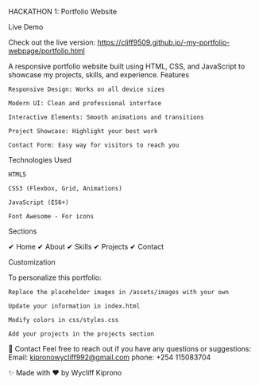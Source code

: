  HACKATHON 1: Portfolio Website

 Live Demo

Check out the live version: https://cliff9509.github.io/-my-portfolio-webpage/portfolio.html

A responsive portfolio website built using HTML, CSS, and JavaScript to showcase my projects, skills, and experience.
Features

    Responsive Design: Works on all device sizes

    Modern UI: Clean and professional interface

    Interactive Elements: Smooth animations and transitions

    Project Showcase: Highlight your best work

    Contact Form: Easy way for visitors to reach you

Technologies Used

    HTML5

    CSS3 (Flexbox, Grid, Animations)

    JavaScript (ES6+)

    Font Awesome - For icons

Sections

✔ Home
✔ About
✔ Skills
✔ Projects
✔ Contact

Customization

To personalize this portfolio:

    Replace the placeholder images in /assets/images with your own

    Update your information in index.html

    Modify colors in css/styles.css

    Add your projects in the projects section
📧 Contact
Feel free to reach out if you have any questions or suggestions:
Email: kipronowycliff992@gmail.com
phone: +254 115083704


✨ Made with ❤️ by Wycliff Kiprono



